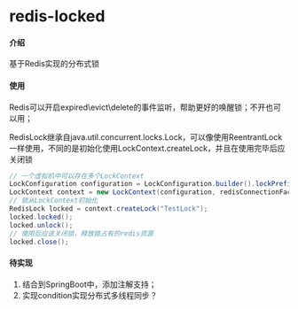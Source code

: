 # redis-locked

#### 介绍
基于Redis实现的分布式锁

#### 使用
Redis可以开启expired\evict\delete的事件监听，帮助更好的唤醒锁；不开也可以用；

RedisLock继承自java.util.concurrent.locks.Lock，可以像使用ReentrantLock一样使用，不同的是初始化使用LockContext.createLock，并且在使用完毕后应关闭锁

```java
// 一个虚拟机中可以存在多个LockContext
LockConfiguration configuration = LockConfiguration.builder().lockPrefix("RedisLockAA").build();
LockContext context = new LockContext(configuration, redisConnectionFactory);
// 锁从LockContext初始化
RedisLock locked = context.createLock("TestLock");
locked.locked();
locked.unlock();
// 使用后应该关闭锁，释放锁占有的redis资源
locked.close();
```


#### 待实现

1. 结合到SpringBoot中，添加注解支持；
2. 实现condition实现分布式多线程同步？
